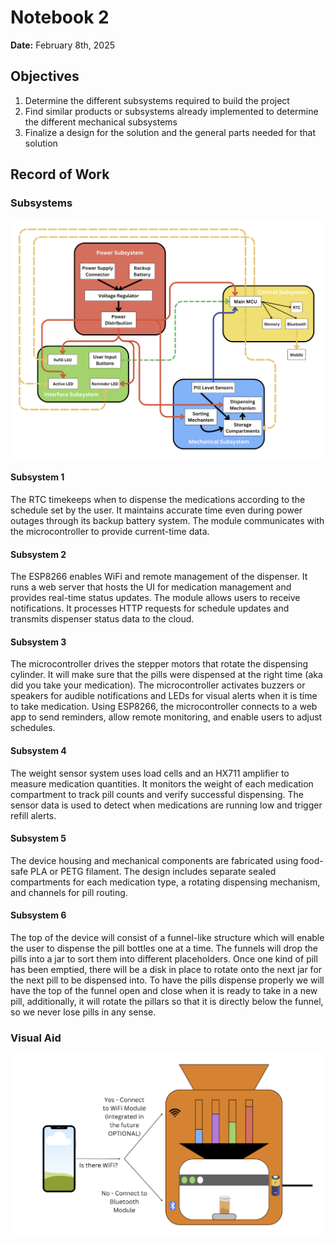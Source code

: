 # Notebook 2

**Date:** February 8th, 2025

## Objectives
1. Determine the different subsystems required to build the project
2. Find similar products or subsystems already implemented to determine the different mechanical subsystems
3. Finalize a design for the solution and the general parts needed for that solution 

## Record of Work

### Subsystems
![Block Diagram](Notebook2_image2.png)

#### Subsystem 1
The RTC timekeeps when to dispense the medications according
to the schedule set by the user. It maintains accurate time even during power outages through its backup
battery system. The module communicates with the microcontroller to
provide current-time data.

#### Subsystem 2
The ESP8266 enables WiFi and remote management of the dispenser. It runs a web
server that hosts the UI for medication management and provides real-time status
updates. The module allows users to receive notifications. It processes HTTP requests
for schedule updates and transmits dispenser status data to the cloud.

#### Subsystem 3
The microcontroller drives the stepper motors that rotate the dispensing cylinder. It will
make sure that the pills were dispensed at the right time (aka did you take your
medication). The microcontroller activates buzzers or speakers for audible notifications
and LEDs for visual alerts when it is time to take medication. Using ESP8266, the
microcontroller connects to a web app to send reminders, allow remote monitoring, and
enable users to adjust schedules.

#### Subsystem 4
The weight sensor system uses load cells and an HX711 amplifier to measure
medication quantities. It monitors the weight of each medication compartment to track
pill counts and verify successful dispensing. The sensor data is used to detect when
medications are running low and trigger refill alerts.

#### Subsystem 5
The device housing and mechanical components are fabricated using food-safe PLA or
PETG filament. The design includes separate sealed compartments for each medication
type, a rotating dispensing mechanism, and channels for pill routing.

#### Subsystem 6
The top of the device will consist of a funnel-like structure which will enable the user to
dispense the pill bottles one at a time. The funnels will drop the pills into a jar to sort
them into different placeholders. Once one kind of pill has been emptied, there will be a
disk in place to rotate onto the next jar for the next pill to be dispensed into. To have the
pills dispense properly we will have the top of the funnel open and close when it is ready
to take in a new pill, additionally, it will rotate the pillars so that it is directly below the
funnel, so we never lose pills in any sense.

### Visual Aid
![Canva Drawing](Notebook2_image1.png)
